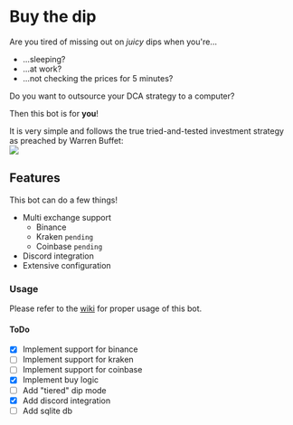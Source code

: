 # Buy the dip
Are you tired of missing out on *juicy* dips when you're...
 - ...sleeping?  
 - ...at work?
 - ...not checking the prices for 5 minutes?

Do you want to outsource your DCA strategy to a computer?

Then this bot is for **you**!  

It is very simple and follows the true tried-and-tested investment strategy as preached by Warren Buffet:  
![](https://i.imgur.com/olZZatY.png)

## Features
This bot can do a few things!
 - Multi exchange support
    - Binance
    - Kraken `pending` 
    - Coinbase `pending`
 - Discord integration
 - Extensive configuration

### Usage
Please refer to the [wiki](https://github.com/ThisIsntTheWay/buy-the-dip/wiki) for proper usage of this bot.
  
#### ToDo
- [X] Implement support for binance
- [ ] Implement support for kraken
- [ ] Implement support for coinbase
- [X] Implement buy logic
- [ ] Add "tiered" dip mode
- [X] Add discord integration
- [ ] Add sqlite db

